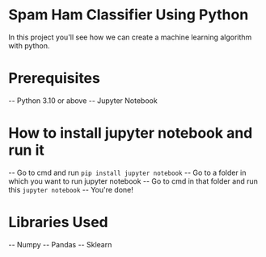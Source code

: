 # Spam Ham Classifier Using Python 

In this project you'll see how we can create a 
machine learning algorithm with python.

# Prerequisites

-- Python 3.10 or above
-- Jupyter Notebook

# How to install jupyter notebook and run it

-- Go to cmd and run `pip install jupyter notebook`
-- Go to a folder in which you want to run jupyter notebook
-- Go to cmd in that folder and run this `jupyter notebook`
-- You're done!

# Libraries Used

-- Numpy
-- Pandas
-- Sklearn

